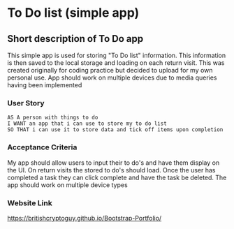# To Do list (simple app)

## Short description of To Do app

This simple app is used for storing "To Do list" information. This information is then saved to the local storage and loading on each return visit. This was created originally for coding practice but decided to upload for my own personal use. App should work on multiple devices due to media queries having been implemented

### User Story

```
AS A person with things to do
I WANT an app that i can use to store my to do list
SO THAT i can use it to store data and tick off items upon completion
```

### Acceptance Criteria

My app should allow users to input their to do's and have them display on the UI. On return visits the stored to do's should load. Once the user has completed a task they can click complete and have the task be deleted. The app should work on multiple device types

### Website Link

https://britishcryptoguy.github.io/Bootstrap-Portfolio/

